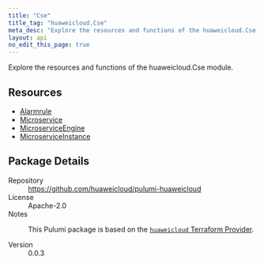 ```yaml
---
title: "Cse"
title_tag: "huaweicloud.Cse"
meta_desc: "Explore the resources and functions of the huaweicloud.Cse module."
layout: api
no_edit_this_page: true
---
```


<!-- WARNING: this file was generated by Pulumi Docs Generator. -->
<!-- Do not edit by hand unless you're certain you know what you are doing! -->

Explore the resources and functions of the huaweicloud.Cse module.

<h2 id="resources">Resources</h2>
<ul class="api">
    <li><a href="alarmrule" title="Alarmrule"><span class="api-symbol api-symbol--resource"></span>Alarmrule</a></li>
    <li><a href="microservice" title="Microservice"><span class="api-symbol api-symbol--resource"></span>Microservice</a></li>
    <li><a href="microserviceengine" title="MicroserviceEngine"><span class="api-symbol api-symbol--resource"></span>MicroserviceEngine</a></li>
    <li><a href="microserviceinstance" title="MicroserviceInstance"><span class="api-symbol api-symbol--resource"></span>MicroserviceInstance</a></li>
</ul>

<h2 id="package-details">Package Details</h2>
<dl class="package-details">
	<dt>Repository</dt>
	<dd><a href="https://github.com/huaweicloud/pulumi-huaweicloud">https://github.com/huaweicloud/pulumi-huaweicloud</a></dd>
	<dt>License</dt>
	<dd>Apache-2.0</dd>
	<dt>Notes</dt>
	<dd><p>This Pulumi package is based on the <a href="https://github.com/huaweicloud/terraform-provider-huaweicloud"><code>huaweicloud</code> Terraform Provider</a>.</p>
</dd>
	<dt>Version</dt>
	<dd>0.0.3</dd>
</dl>

